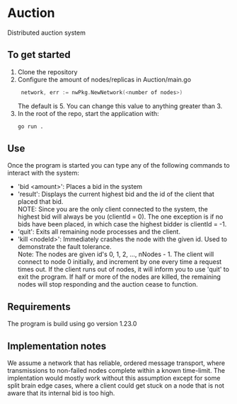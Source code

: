 # Auction
Distributed auction system

## To get started
1. Clone the repository
2. Configure the amount of nodes/replicas in Auction/main.go
   ```go
    network, err := nwPkg.NewNetwork(<number of nodes>)
    ```
   The default is 5. You can change this value to anything greater than 3.
3. In the root of the repo, start the application with:
    ```bash
    go run .
    ```
    
## Use
Once the program is started you can type any of the following commands to interact with the system:
- 'bid \<amount\>': Places a bid in the system
- 'result': Displays the current highest bid and the id of the client that placed that bid.  
  NOTE: Since you are the only client connected to the system, the highest bid will always be you (clientId = 0).
  The one exception is if no bids have been placed, in which case the highest bidder is clientId = -1.
- 'quit': Exits all remaining node processes and the client.
- 'kill \<nodeId\>': Immediately crashes the node with the given id. Used to demonstrate the fault tolerance.  
  Note: The nodes are given id's 0, 1, 2, ..., nNodes - 1. The client will connect to node 0 initially, and increment
  by one every time a request times out. If the client runs out of nodes, it will inform you to use 'quit' to exit the program.
  If half or more of the nodes are killed, the remaining nodes will stop responding and the auction cease to function.

## Requirements
The program is build using go version 1.23.0

## Implementation notes
We assume a network that has reliable, ordered message transport, where transmissions to non-failed nodes complete within a known time-limit.
The implentation would mostly work without this assumption except for some split brain edge cases, where a client could get stuck on a node that
is not aware that its internal bid is too high. 
